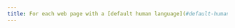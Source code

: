 ```yaml
---
title: For each web page with a [default human language](#default-human-language), is the [language code](#language-code) appropriate?
---
```

